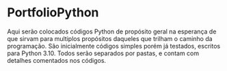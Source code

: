 # PortfolioPython

Aqui serão colocados códigos Python de propósito geral na esperança de que sirvam
para multiplos propósitos daqueles que trilham o caminho da programação.
São inicialmente códigos simples porém já testados, escritos para Python 3.10.
Todos serão separados por pastas, e contam com detalhes comentados nos códigos.
